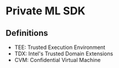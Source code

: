 # Private ML SDK


## Definitions

 * TEE: Trusted Execution Environment
 * TDX: Intel's Trusted Domain Extensions
 * CVM: Confidential Virtual Machine